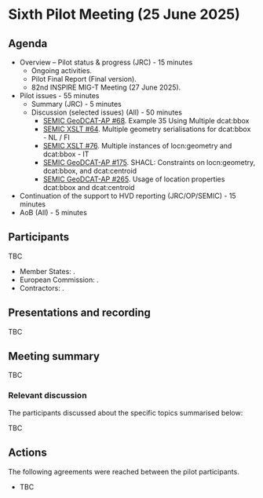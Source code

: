# Sixth Pilot Meeting (25 June 2025)

## Agenda

* Overview – Pilot status & progress (JRC) - 15 minutes
    * Ongoing activities.
    * Pilot Final Report (Final version).
    * 82nd INSPIRE MIG-T Meeting (27 June 2025).
* Pilot issues - 55 minutes
    *	Summary (JRC) - 5 minutes
    * Discussion (selected issues) (All) - 50 minutes
        * [SEMIC GeoDCAT-AP #68](https://github.com/SEMICeu/GeoDCAT-AP/issues/68). Example 35 Using Multiple dcat:bbox
        * [SEMIC XSLT #64](https://github.com/SEMICeu/iso-19139-to-dcat-ap/issues/64). Multiple geometry serialisations for dcat:bbox - NL / FI
        * [SEMIC XSLT #76](https://github.com/SEMICeu/iso-19139-to-dcat-ap/issues/76). Multiple instances of locn:geometry and dcat:bbox - IT
        * [SEMIC GeoDCAT-AP #175](https://github.com/SEMICeu/DCAT-AP/issues/175). SHACL: Constraints on locn:geometry, dcat:bbox, and dcat:centroid
        * [SEMIC GeoDCAT-AP #265](https://github.com/SEMICeu/DCAT-AP/issues/265). Usage of location properties dcat:bbox and dcat:centroid
*	Continuation of the support to HVD reporting (JRC/OP/SEMIC) - 15 minutes
* AoB (All) - 5 minutes

## Participants

TBC
* Member States: .
* European Commission: .
* Contractors: .

## Presentations and recording

TBC 

## Meeting summary

TBC

### Relevant discussion	

The participants discussed about the specific topics summarised below:

TBC

## Actions

The following agreements were reached between the pilot participants.
* TBC
